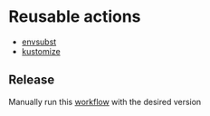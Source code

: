 # Reusable actions

- [envsubst](./envsubst)
- [kustomize](./kustomize)

## Release

Manually run this [workflow][release-action] with the desired version



[release-action]: https://github.com/hpedrorodrigues/actions/actions/workflows/release.yml
